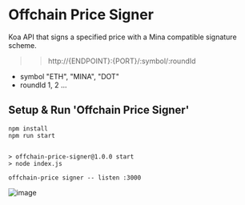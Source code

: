 # Offchain Price Signer

Koa API that signs a specified price with a Mina compatible signature scheme.

>> http://{ENDPOINT}:{PORT}/:symbol/:roundId

* symbol "ETH", "MINA", "DOT"
* roundId 1, 2 ...

## Setup & Run 'Offchain Price Signer'

```
npm install
npm run start


> offchain-price-signer@1.0.0 start
> node index.js

offchain-price signer -- listen :3000

```

![image](https://user-images.githubusercontent.com/3756229/207772240-03a9359d-66c7-4721-bd6f-5d1cbfd4a7dc.png)
